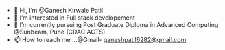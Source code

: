 - 👋 Hi, I’m @Ganesh Kirwale Patil
- 👀 I’m interested in Full stack developement
- 🌱 I’m currently pursuing Post Graduate Diploma in Advanced Computing @Sunbeam, Pune (CDAC ACTS)
- 📫 How to reach me ...@Gmail- ganeshpatil6282@gmail.com

<!---
KirwalePatil/KirwalePatil is a ✨ special ✨ repository because its `README.md` (this file) appears on your GitHub profile.
You can click the Preview link to take a look at your changes.
--->
